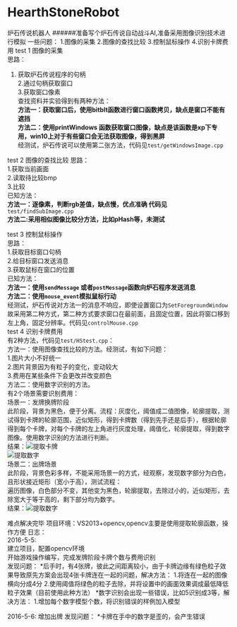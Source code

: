 # HearthStoneRobot
炉石传说机器人
######准备写个炉石传说自动战斗AI,准备采用图像识别技术进行模拟
    一些问题：
    1.图像的采集
    2.图像的查找比较
    3.控制鼠标操作
	4.识别卡牌费用
test 1 图像的采集<br>
思路：<br>
1. 获取炉石传说程序的句柄<br>
2.通过句柄获取窗口<br>
3.获取窗口像素<br>
查找资料并实验得到有两种方法：<br>
**方法一：获取窗口后，使用bitblt函数进行窗口函数拷贝，缺点是窗口不能有遮挡**<br>
**方法二：使用printWindows 函数获取窗口图像，缺点是该函数是xp下专用，win10上对于有些窗口会无法获取图像，得到黑屏**<br>
经测试，炉石传说可以使用第二张方法，代码见`test/getWindowsImage.cpp`<br>

test 2 图像的查找比较
思路：<br>
1.获取当前画面<br>
2.读取待比较bmp<br>
3.比较<br>
已知方法：<br>
**方法一：逐像素，判断rgb差值，缺点慢，优点准确 代码见** `test/findSubImage.cpp`<br>
**方法二:采用相似图像比较分方法，比如pHash等，未测试**<br>

test 3 控制鼠标操作<br>
思路：<br>
1.获取目标窗口句柄<br>
2.给目标窗口发送消息<br>
3.获取鼠标在窗口的位置<br>
已知方法：<br>
**方法一：使用`sendMessage` 或者`postMessage`函数向炉石程序发送消息**<br>
**方法二：使用`mouse_event`模拟鼠标行动**<br>
经测试，炉石传说对方法一的消息不响应，即使设置窗口为`SetForegroundWindow`<br>
故采用第二种方式，第二种方式要求窗口在最前面，且固定位置，因此将窗口移到左上角，固定分辨率。代码见`controlMouse.cpp`<br>
test 4 识别卡牌费用<br>
有2种方法，代码见`test/HStest.cpp`：   
方法一：使用图像查找比较的方法。经测试，有如下问题：    
        1.图片大小不好统一   
        2.图片背景因为有粒子的变化，变动较大       
        3.费用在某些条件下会更改并改变颜色     
方法二：使用数字识别的方法。     
有2个场景需要识别费用：      
场景一：发牌换牌阶段     
此阶段，背景为黑色，便于分离。流程：灰度化，阈值成二值图像，轮廓提取，测试得到卡牌的轮廓范围，近似矩形，得到卡牌数（得到先手还是后手），根据轮廓得到每个卡牌，对每个卡牌的左上角进行灰度处理，阈值化，轮廓提取，得到数字图像。使用数字识别的方法进行判断。     
结果：![提取卡牌](https://github.com/fztfztfzt/HearthStoneRobot/blob/master/image/scene1_getRect.bmp)   
![提取数字](https://github.com/fztfztfzt/HearthStoneRobot/blob/master/image/scene1_getNum_2.bmp)     
场景二：出牌场景     
此阶段，背景色彩多样，不能采用场景一的方式，经观察，发现数字部分为白色，且形状接近矩形（宽小于高），测试流程：     
遍历图像，白色部分不变，其他变为黑色，轮廓提取，去除过小的，近似矩形，去除宽大于等于高的，剩下部分均为数字。     
结果：![提取数字](https://github.com/fztfztfzt/HearthStoneRobot/blob/master/image/scene2_getNum.bmp)   

难点解决完毕
项目环境：VS2013+opencv,opencv主要是使用提取轮廓函数，操作方便
日志：   
2016-5-5:   
建立项目，配置opencv环境   
开始游戏操作编写，完成发牌阶段卡牌个数与费用识别   
发现问题：
 *后手时，有4张牌，彼此之间距离较小，由于卡牌边缘有绿色粒子效果导致原先方案会出现4张卡牌连在一起的问题，解决方法：
     1.将连在一起的图像横向分成4分
	 2.使用阈值将绿色的粒子去除，并将设置中的画面效果调成最低降低粒子效果（目前使用此种方法）
 *数字识别会出现一些错误，比如5识别成3等，解决方法：
     1.增加每个数字模型个数，将识别错误的样例加入模型

2016-5-6:
增加出牌
发现问题：
 *卡牌在手中的数字是歪的，会产生错误
 
